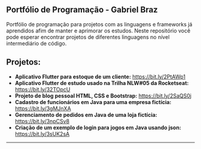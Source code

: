 ## Portfólio de Programação - Gabriel Braz
Portfólio de programação para projetos com as linguagens e frameworks já aprendidos afim de manter e aprimorar os estudos.
Neste repositório você pode esperar encontrar projetos de diferentes linguagens no nível intermediário de código.

## Projetos:

* **Aplicativo Flutter para estoque de um cliente:** https://bit.ly/2PtAWp1
* **Aplicativo Flutter de estudo usado na Trilha NLW#05 da Rocketseat:** https://bit.ly/32TOpcU
* **Projeto de blog pessoal HTML, CSS e Bootstrap:** https://bit.ly/2SaQS0j
* **Cadastro de funcionários em Java para uma empresa fictícia:** https://bit.ly/3gMJnXA
* **Gerenciamento de pedidos em Java de uma loja fictícia:** https://bit.ly/3npCSv8
* **Criação de um exemplo de login para jogos em Java usando json:** https://bit.ly/3sUK2sA

---
